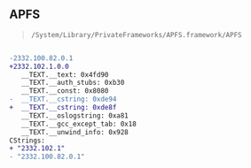 ## APFS

> `/System/Library/PrivateFrameworks/APFS.framework/APFS`

```diff

-2332.100.82.0.1
+2332.102.1.0.0
   __TEXT.__text: 0x4fd90
   __TEXT.__auth_stubs: 0xb30
   __TEXT.__const: 0x8080
-  __TEXT.__cstring: 0xde94
+  __TEXT.__cstring: 0xde8f
   __TEXT.__oslogstring: 0xa81
   __TEXT.__gcc_except_tab: 0x18
   __TEXT.__unwind_info: 0x928
CStrings:
+ "2332.102.1"
- "2332.100.82.0.1"

```
